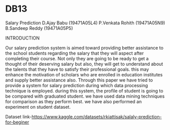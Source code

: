 # DB13
Salary Prediction
D.Ajay Babu       (19471A05L4)
P.Venkata Rohith  (19471A05N9)
B.Sandeep Reddy   (19471A05P5)

INTRODUCTION 
     
   Our salary prediction system is aimed toward providing better assistance to the school students regarding the salary that they will aspect after completing their course. Not only they are going to be ready to get a thought of their deserving salary but also, they will get to understand about the talents that they have to satisfy their professional goals. this may enhance the motivation of scholars who are enrolled in education institutes and supply better assistance also. Through this paper we have tried to provide a system for salary prediction during which data processing technique is employed. during this system, the profile of student is going to be compared with graduated student. we have used data mining techniques for comparison as they perform best. we have also performed an experiment on student dataset.

Dataset link-https://www.kaggle.com/datasets/rkiattisak/salaly-prediction-for-beginer
